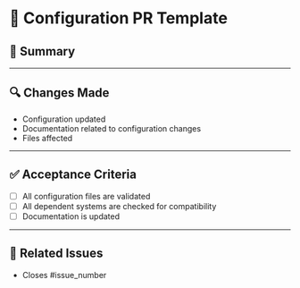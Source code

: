 # 🔧 Configuration PR Template

## 📌 Summary  
<!-- Provide a concise summary of the configuration changes made. -->

---
## 🔍 Changes Made  
<!-- Describe the key changes made to internal configurations, documentation, etc. -->  
- Configuration updated  
- Documentation related to configuration changes  
- Files affected

---
## ✅ Acceptance Criteria  
<!-- Define the conditions that must be met for this change to be considered complete. Example: -->
- [ ] All configuration files are validated  
- [ ] All dependent systems are checked for compatibility  
- [ ] Documentation is updated

---
## 🔗 Related Issues  
<!-- Name and link any related issues. Example: -->
- Closes #issue_number
